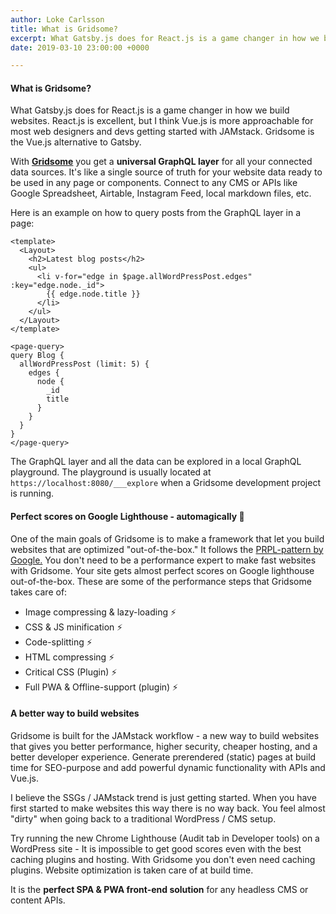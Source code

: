 ```yaml
---
author: Loke Carlsson
title: What is Gridsome?
excerpt: What Gatsby.js does for React.js is a game changer in how we build websites.
date: 2019-03-10 23:00:00 +0000

---
```

#### What is Gridsome?

What Gatsby.js does for React.js is a game changer in how we build websites.  React.js is excellent, but I think Vue.js is more approachable for most web designers and devs getting started with JAMstack. Gridsome is the Vue.js alternative to Gatsby.

With [**Gridsome**](https://gridsome.org/ "Gridsome") you get a **universal GraphQL layer** for all your connected data sources. It's like a single source of truth for your website data ready to be used in any page or components. Connect to any CMS or APIs like Google Spreadsheet, Airtable, Instagram Feed, local markdown files, etc.

Here is an example on how to query posts from the GraphQL layer in a page:

    <template>
      <Layout>
        <h2>Latest blog posts</h2>
        <ul>
          <li v-for="edge in $page.allWordPressPost.edges" :key="edge.node._id">
            {{ edge.node.title }}
          </li>
        </ul>
      </Layout>
    </template>
    
    <page-query>
    query Blog {
      allWordPressPost (limit: 5) {
        edges {
          node {
            _id
            title
          }
        }
      }
    }
    </page-query>

The GraphQL layer and all the data can be explored in a local GraphQL playground. The playground is usually located at `https://localhost:8080/___explore` when a Gridsome development project is running.

#### Perfect scores on Google Lighthouse - automagically 💚

One of the main goals of Gridsome is to make a framework that let you build websites that are optimized "out-of-the-box." It follows the [PRPL-pattern by Google.](https://developers.google.com/web/fundamentals/performance/prpl-pattern/) You don't need to be a performance expert to make fast websites with Gridsome. Your site gets almost perfect scores on Google lighthouse out-of-the-box. These are some of the performance steps that Gridsome takes care of:

* Image compressing & lazy-loading ⚡️
* CSS & JS minification ⚡️
* Code-splitting ⚡️
* HTML compressing ⚡️
* Critical CSS (Plugin) ⚡️
* Full PWA & Offline-support (plugin) ⚡️

#### A better way to build websites

Gridsome is built for the JAMstack workflow - a new way to build websites that gives you better performance, higher security, cheaper hosting, and a better developer experience. Generate prerendered (static) pages at build time for SEO-purpose and add powerful dynamic functionality with APIs and Vue.js.

I believe the SSGs / JAMstack trend is just getting started. When you have first started to make websites this way there is no way back. You feel almost "dirty" when going back to a traditional WordPress / CMS setup.

Try running the new Chrome Lighthouse (Audit tab in Developer tools) on a WordPress site - It is impossible to get good scores even with the best caching plugins and hosting. With Gridsome you don't even need caching plugins. Website optimization is taken care of at build time.

It is the **perfect SPA & PWA front-end solution** for any headless CMS or content APIs.